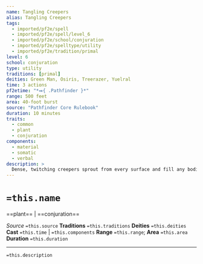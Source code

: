```yaml
---
name: Tangling Creepers
alias: Tangling Creepers
tags:
  - imported/pf2e/spell
  - imported/pf2e/spell/level_6
  - imported/pf2e/school/conjuration
  - imported/pf2e/spelltype/utility
  - imported/pf2e/tradition/primal
level: 6
school: conjuration
type: utility
traditions: [primal]
deities: Green Man, Osiris, Treerazer, Yuelral
time: 3 actions
pf2etime: "*⬽{ .Pathfinder }*"
range: 500 feet
area: 40-foot burst
source: "Pathfinder Core Rulebook"
duration: 10 minutes
traits:
  - common
  - plant
  - conjuration
components:
  - material
  - somatic
  - verbal
description: >
  Dense, twitching creepers sprout from every surface and fill any bodies of water in the area. Any creature moving on the land, or Climbing or Swimming within the creepers, takes a -10-foot circumstance penalty to its Speeds while in the area. Once per round, you can make a vine lash out from any square within the expanse of creepers by using a single action, which has the concentrate trait. This vine has a 15-foot reach. Make a melee spell attack roll against the target; on a success, the vine pulls the target into the creepers and makes it [[Immobilized]] for 1 round or until the creature Escapes (against your spell DC), whichever comes first.
---
```

# `=this.name`
==plant== | ==conjuration==

*Source* `=this.source`
**Traditions** `=this.traditions`
**Deities** `=this.deities`
**Cast** `=this.time` | `=this.components`
**Range** `=this.range`; **Area** `=this.area`
**Duration** `=this.duration`

***
`=this.description`